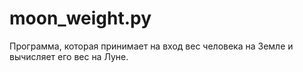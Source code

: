 # moon_weight.py

 Программа, которая принимает на вход вес человека на Земле и вычисляет его вес на Луне.
